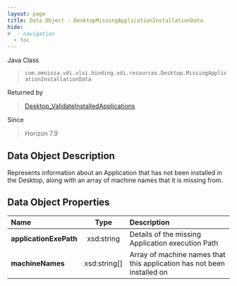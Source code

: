 ```yaml
---
layout: page
title: Data Object - DesktopMissingApplicationInstallationData
hide:
#  - navigation
  - toc
---
```






Java Class
> `com.omnissa.vdi.vlsi.binding.vdi.resources.Desktop.MissingApplicationInstallationData`

Returned by
> [Desktop_ValidateInstalledApplications](vdi.resources.Desktop.md#validateInstalledApplications)

Since
> Horizon 7.9


## Data Object Description

Represents information about an Application that has not been installed in the Desktop, along with an array of machine names that it is missing from.

## Data Object Properties

 Name | Type | Description
:---|:---:|:---
**applicationExePath**|  xsd:string|  Details of the missing Application execution Path
**machineNames**|  xsd:string[]|  Array of machine names that this application has not been installed on
 


 

